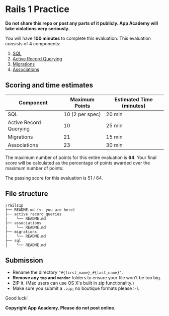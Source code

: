 # Rails 1 Practice

**Do not share this repo or post any parts of it publicly. App Academy will take
violations very seriously.**

You will have **100 minutes** to complete this evaluation. This evaluation
consists of 4 components:

1. [SQL](./sql/README.md)
2. [Active Record Querying](./active_record_queries/README.md)
3. [Migrations](./migrations/README.md)
4. [Associations](./associations/README.md)

## Scoring and time estimates

| Component                | Maximum Points  | Estimated Time (minutes) |
| ------------------------ | --------------- | ------------------------ |
| SQL                      | 10 (2 per spec) | 20 min                   |
| Active Record Querying   | 10              | 25 min                   |
| Migrations               | 21              | 15 min                   |
| Associations             | 23              | 30 min                   |

The maximum number of points for this entire evaluation is **64**. Your final
score will be calculated as the percentage of points awarded over the maximum
number of points:

The passing score for this evaluation is 51 / 64.

## File structure

```plaintext
/rails1p
├── README.md (<- you are here)
├── active_record_queries
|    └── README.md
├── associations
|    └── README.md
├── migrations
|    └── README.md
├── sql
|    └── README.md
```

## Submission

- Rename the directory `"#{first_name}_#{last_name}"`.
- **Remove any `tmp` and `vendor`** folders to ensure your file won't be too
  big.
- ZIP it. (Mac users can use OS X's built in zip functionality.)
- Make sure you submit a `.zip`; no boutique formats please :-).

Good luck!

**Copyright App Academy. Please do not post online.**